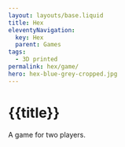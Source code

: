 ```yaml
---
layout: layouts/base.liquid
title: Hex
eleventyNavigation:
  key: Hex
  parent: Games
tags:
  - 3D printed
permalink: hex/game/
hero: hex-blue-grey-cropped.jpg 
---
```

# {{title}}

A game for two players.
